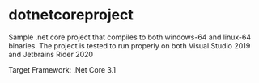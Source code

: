 # dotnetcoreproject
Sample .net core project that compiles to both windows-64 and linux-64 binaries.
The project is tested to run properly on both Visual Studio 2019 and Jetbrains Rider 2020

Target Framework: .Net Core 3.1
